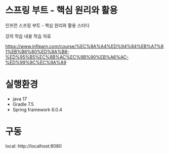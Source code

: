 # 스프링 부트 - 핵심 원리와 활용

인프런 스프링 부트 - 핵심 원리와 활용 스터디

강의 학습 내용 학습 자료

https://www.inflearn.com/course/%EC%8A%A4%ED%94%84%EB%A7%81%EB%B6%80%ED%8A%B8-%ED%95%B5%EC%8B%AC%EC%9B%90%EB%A6%AC-%ED%99%9C%EC%9A%A9

# 실행환경
- java 17
- Gradle 7.5
- Spring framework 6.0.4

# 구동
local: http://localhost:8080
